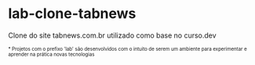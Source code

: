 # lab-clone-tabnews
Clone do site tabnews.com.br utilizado como base no curso.dev

<sup><sub>* Projetos com o prefixo 'lab' são desenvolvidos com o intuito de serem um ambiente para experimentar e aprender na prática novas tecnologias</sub></sup>
